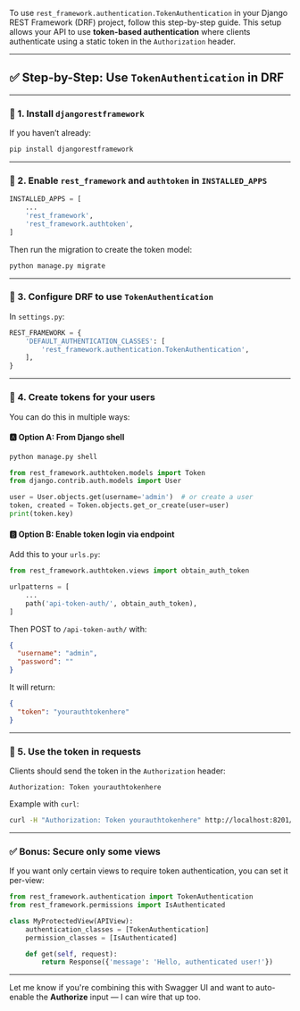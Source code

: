 To use `rest_framework.authentication.TokenAuthentication` in your Django REST Framework (DRF) project, follow this step-by-step guide. This setup allows your API to use **token-based authentication** where clients authenticate using a static token in the `Authorization` header.

---

## ✅ Step-by-Step: Use `TokenAuthentication` in DRF

---

### 🔹 1. Install `djangorestframework`

If you haven’t already:

```bash
pip install djangorestframework
```

---

### 🔹 2. Enable `rest_framework` and `authtoken` in `INSTALLED_APPS`

```python
INSTALLED_APPS = [
    ...
    'rest_framework',
    'rest_framework.authtoken',
]
```

Then run the migration to create the token model:

```bash
python manage.py migrate
```

---

### 🔹 3. Configure DRF to use `TokenAuthentication`

In `settings.py`:

```python
REST_FRAMEWORK = {
    'DEFAULT_AUTHENTICATION_CLASSES': [
        'rest_framework.authentication.TokenAuthentication',
    ],
}
```

---

### 🔹 4. Create tokens for your users

You can do this in multiple ways:

#### 🅰️ Option A: From Django shell

```bash
python manage.py shell
```

```python
from rest_framework.authtoken.models import Token
from django.contrib.auth.models import User

user = User.objects.get(username='admin')  # or create a user
token, created = Token.objects.get_or_create(user=user)
print(token.key)
```

#### 🅱️ Option B: Enable token login via endpoint

Add this to your `urls.py`:

```python
from rest_framework.authtoken.views import obtain_auth_token

urlpatterns = [
    ...
    path('api-token-auth/', obtain_auth_token),
]
```

Then POST to `/api-token-auth/` with:

```json
{
  "username": "admin",
  "password": ""
}
```

It will return:

```json
{
  "token": "yourauthtokenhere"
}
```

---

### 🔹 5. Use the token in requests

Clients should send the token in the `Authorization` header:

```
Authorization: Token yourauthtokenhere
```

Example with `curl`:

```bash
curl -H "Authorization: Token yourauthtokenhere" http://localhost:8201/api/your-secure-endpoint/
```

---

### ✅ Bonus: Secure only some views

If you want only certain views to require token authentication, you can set it per-view:

```python
from rest_framework.authentication import TokenAuthentication
from rest_framework.permissions import IsAuthenticated

class MyProtectedView(APIView):
    authentication_classes = [TokenAuthentication]
    permission_classes = [IsAuthenticated]

    def get(self, request):
        return Response({'message': 'Hello, authenticated user!'})
```

---

Let me know if you're combining this with Swagger UI and want to auto-enable the **Authorize** input — I can wire that up too.
